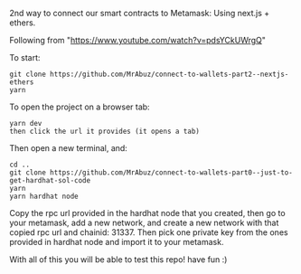 2nd way to connect our smart contracts to Metamask: Using next.js + ethers.

Following from "https://www.youtube.com/watch?v=pdsYCkUWrgQ"

To start:

```
git clone https://github.com/MrAbuz/connect-to-wallets-part2--nextjs-ethers
yarn
```

To open the project on a browser tab:

```
yarn dev
then click the url it provides (it opens a tab)
```

Then open a new terminal, and:

```
cd ..
git clone https://github.com/MrAbuz/connect-to-wallets-part0--just-to-get-hardhat-sol-code
yarn
yarn hardhat node
```

Copy the rpc url provided in the hardhat node that you created, then go to your metamask, add a new network, and create a new network with that copied rpc url and chainid: 31337.
Then pick one private key from the ones provided in hardhat node and import it to your metamask.

With all of this you will be able to test this repo! have fun :)
